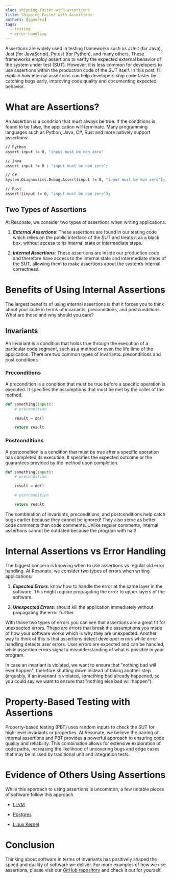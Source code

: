 ```yaml
---
slug: shipping-faster-with-assertions
title: Shipping Faster with Assertions
authors: [gguerra]
tags:
  - testing
  - error-handling
---
```


Assertions are widely used in testing frameworks such as JUnit (for Java), Jest (for JavaScript), Pytest (for Python), and many others. These frameworks employ assertions to verify the expected external behavior of the system under test (SUT). However, it is less common for developers to use assertions within the production code of the SUT itself. In this post, I’ll explain how internal assertions can help developers ship code faster by catching bugs early, improving code quality and documenting expected behavior.

<!-- truncate -->

# What are Assertions?

An assertion is a condition that must always be true. If the conditions is found to be false, the application will terminate. Many programming languages such as Python, Java, C#, Rust and more natively support assertions.

```bash
// Python
assert input != 0, "input must be non zero"

// Java
assert input != 0 : "input must be non zero";

// C#
System.Diagnostics.Debug.Assert(input != 0, "input must be non zero");

// Rust
assert!(input != 0, "input must be non zero");
```

## Two Types of Assertions

At Resonate, we consider two types of assertions when writing applications:

1. **_External Assertions_**: These assertions are found in our testing code which relies on the public interface of the SUT and treats it as a black box, without access to its internal state or intermediate steps.

2. **_Internal Assertions_**: These assertions are inside our production code and therefore have access to the internal state and intermediate steps of the SUT, allowing them to make assertions about the system’s internal correctness.

# Benefits of Using Internal Assertions

The largest benefits of using internal assertions is that it forces you to think about your code in terms of invariants, preconditions, and postconditions. What are those and why should you care?

## Invariants

An invariant is a condition that holds true through the execution of a particular code segment, such as a method or even the life time of the application. There are two common types of invariants: preconditions and post conditions.

### Preconditions

A precondition is a condition that must be true before a specific operation is executed. It specifies the assumptions that must be met by the caller of the method.

```python
def something(input):
    # precondition

    result = do()

    return result
```

### Postconditions

A postcondition is a condition that must be true after a specific operation has completed its execution. It specifies the expected outcome or the guarantees provided by the method upon completion.

```python
def something(input):
    # precondition

    result = do()

    # postcondition

    return result
```

The combination of invariants, preconditions, and postconditions help catch bugs earlier because they cannot be ignored! They also serve as better code comments than code comments. Unlike regular comments, internal assertions cannot be outdated because the program with halt!

# Internal Assertions vs Error Handling

The biggest concern is knowing when to use assertions vs regular old error handling. At Resonate, we consider two types of errors when writing applications:

1. **_Expected Errors_**: know how to handle the error at the same layer in the software. This might require propagating the error to upper layers of the software.

2. **_Unexpected Errors_**: should kill the application immediately without propagating the error further.

With those two types of errors you can see that assertions are a great fit for unexpected errors. These are errors that break the assumptions you made of how your software works which is why they are unexpected. Another way to think of this is that assertions detect developer errors while error handling detects user errors. User errors are expected and can be handled, while assertion errors signal a misunderstanding of what is possible in your program.

In case an invariant is violated, we want to ensure that "nothing bad will ever happen", therefore shutting down instead of taking another step (arguably, if an invariant is violated, something bad already happened, so you could say we want to ensure that "nothing else bad will happen").

# Property-Based Testing with Assertions

Property-based testing (PBT) uses random inputs to check the SUT for high-level invariants or properties. At Resonate, we believe the pairing of internal assertions and PBT provides a powerful approach to ensuring code quality and reliability. This combination allows for extensive exploration of code paths, increasing the likelihood of uncovering bugs and edge cases that may be missed by traditional unit and integration tests.

# Evidence of Others Using Assertions

While this approach to using assertions is uncommon, a few notable pieces of software follow this approach.

- [LLVM](https://github.com/search?q=repo%3Allvm%2Fllvm-project+assert+language%3AC%2B%2B+path%3A%2F%5Ellvm%5C%2F%2F&type=code)

- [Postgres](https://github.com/search?q=repo%3Apostgres%2Fpostgres+assert+language%3AC+path%3A%2F%5Esrc%5C%2Fbackend%5C%2F%2F&type=code)

- [Linux Kernel](https://github.com/search?q=repo%3Atorvalds%2Flinux+assert%21+language%3ARust&type=code)

# Conclusion

Thinking about software in terms of invariants has positively shaped the speed and quality of software we deliver. For more examples of how we use assertions, please visit our [GitHub repository](https://github.com/resonatehq/resonate) and check it out for yourself.
